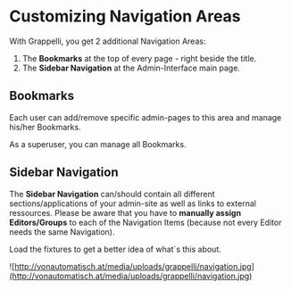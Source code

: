 # Customizing Navigation Areas #

With Grappelli, you get 2 additional Navigation Areas:
  1. The **Bookmarks** at the top of every page - right beside the title.
  1. The **Sidebar Navigation** at the Admin-Interface main page.

## Bookmarks ##

Each user can add/remove specific admin-pages to this area and manage his/her Bookmarks.

As a superuser, you can manage all Bookmarks.

## Sidebar Navigation ##

The **Sidebar Navigation** can/should contain all different sections/applications of your admin-site as well as links to external ressources. Please be aware that you have to **manually assign Editors/Groups** to each of the Navigation Items (because not every Editor needs the same Navigation).

Load the fixtures to get a better idea of what´s this about.

![http://vonautomatisch.at/media/uploads/grappelli/navigation.jpg](http://vonautomatisch.at/media/uploads/grappelli/navigation.jpg)